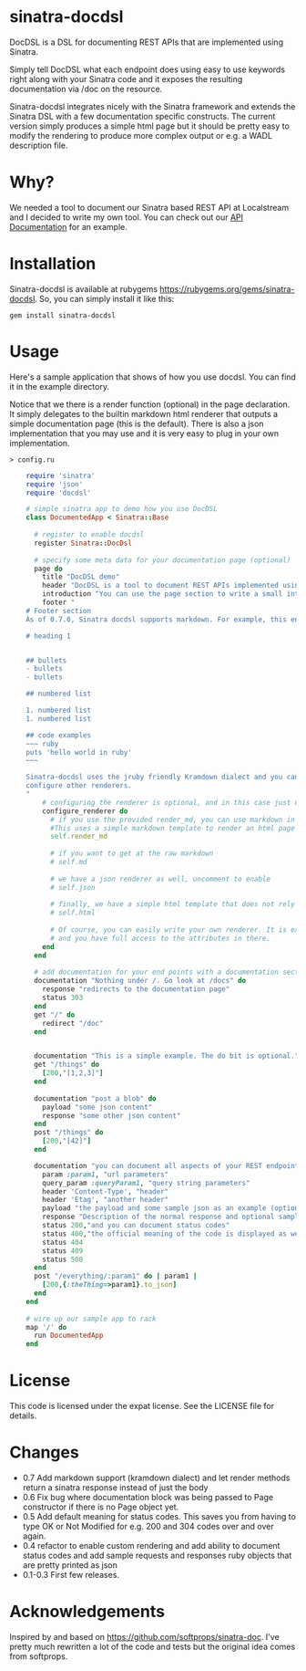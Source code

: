 # sinatra-docdsl

DocDSL is a DSL for documenting REST APIs that are implemented using Sinatra. 

Simply tell DocDSL what each endpoint does using easy to use keywords right along with your Sinatra code and it exposes the resulting documentation via /doc on the resource.

Sinatra-docdsl integrates nicely with the Sinatra framework and extends the Sinatra DSL with a few documentation specific constructs. The current version simply produces a simple html page but it should be pretty easy to modify the rendering to produce more complex output or e.g. a WADL description file.

# Why?

We needed a tool to document our Sinatra based REST API at Localstream and I decided to write my own tool. You can check out our [API Documentation](https://localstre.am/api) for an example.

# Installation

Sinatra-docdsl is available at rubygems https://rubygems.org/gems/sinatra-docdsl. So, you can simply install it like this:

    gem install sinatra-docdsl

# Usage

Here's a sample application that shows of how you use docdsl. You can find it in the example directory. 

Notice that we there is a render function (optional) in the page declaration. It simply delegates to the builtin markdown html renderer that outputs a simple documentation page (this is the default). There is also a json implementation that you may use and it is very easy to plug in your own implementation.

    > config.ru
    
``` ruby
    require 'sinatra'
    require 'json'
    require 'docdsl'

    # simple sinatra app to demo how you use DocDSL
    class DocumentedApp < Sinatra::Base
  
      # register to enable docdsl
      register Sinatra::DocDsl 
  
      # specify some meta data for your documentation page (optional)
      page do      
        title "DocDSL demo"
        header "DocDSL is a tool to document REST APIs implemented using Sinatra"
        introduction "You can use the page section to write a small introduction, add a title, and headers/footers"
        footer "
    # Footer section
    As of 0.7.0, Sinatra docdsl supports markdown. For example, this entire footer section is written using markdown.

    # heading 1


    ## bullets
    - bullets
    - bullets

    ## numbered list

    1. numbered list
    1. numbered list

    ## code examples
    ~~~ ruby
    puts 'hello world in ruby'
    ~~~

    Sinatra-docdsl uses the jruby friendly Kramdown dialect and you can use it anywhere, provided you use the markdown renderer (default). Of course you can
    configure other renderers.
    "
        # configuring the renderer is optional, and in this case just uses the default
        configure_renderer do
          # if you use the provided render_md, you can use markdown in your documentation. 
          #This uses a simple markdown template to render an html page using kramdown
          self.render_md
      
          # if you want to get at the raw markdown
          # self.md
      
          # we have a json renderer as well, uncomment to enable
          # self.json   
      
          # finally, we have a simple html template that does not rely on markdown
          # self.html
            
          # Of course, you can easily write your own renderer. It is executed on the @page_doc object 
          # and you have full access to the attributes in there.
        end
      end
  
      # add documentation for your end points with a documentation section
      documentation "Nothing under /. Go look at /docs" do
        response "redirects to the documentation page"
        status 303
      end
      get "/" do
        redirect "/doc"
      end


      documentation "This is a simple example. The do bit is optional."
      get "/things" do
        [200,"[1,2,3]"]
      end
  
      documentation "post a blob" do
        payload "some json content"
        response "some other json content"
      end
      post "/things" do
        [200,"[42]"]
      end

      documentation "you can document all aspects of your REST endpoint, if you want." do
        param :param1, "url parameters"
        query_param :queryParam1, "query string parameters"
        header 'Content-Type', "header"
        header 'Etag', "another header"
        payload "the payload and some sample json as an example (optional. The example can be any ruby object that implements to_json)", {:gimme=>"danger"}
        response "Description of the normal response and optional sample json. The example can be any ruby object that implements to_json.", {:some_field=>'sample value'}
        status 200,"and you can document status codes"
        status 400,"the official meaning of the code is displayed as well and the explanation is optional as you can see below"
        status 404
        status 409
        status 500
      end
      post "/everything/:param1" do | param1 |    
        [200,{:theThing=>param1}.to_json]
      end
    end
    
    # wire up our sample app to rack
    map '/' do
      run DocumentedApp
    end
```

# License

This code is licensed under the expat license. See the LICENSE file for details.

# Changes

- 0.7 Add markdown support (kramdown dialect) and let render methods return a sinatra response instead of just the body
- 0.6 Fix bug where documentation block was being passed to Page constructor if there is no Page object yet.
- 0.5 Add default meaning for status codes. This saves you from having to type OK or Not Modified for e.g. 200 and 304 codes over and over again.
- 0.4 refactor to enable custom rendering and add ability to document status codes and add sample requests and responses ruby objects that are pretty printed as json
- 0.1-0.3 First few releases. 

        
# Acknowledgements

Inspired by and based on https://github.com/softprops/sinatra-doc. I've pretty much rewritten a lot of the code and tests but the original idea comes from softprops.

